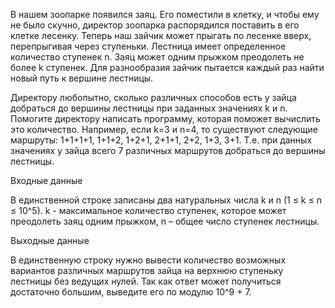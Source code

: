 В нашем зоопарке появился заяц. Его поместили в клетку, и чтобы ему не было скучно, директор зоопарка распорядился поставить в его клетке лесенку. Теперь наш зайчик может прыгать по лесенке вверх, перепрыгивая через ступеньки. Лестница имеет определенное количество ступенек 
n. Заяц может одним прыжком преодолеть не более 
k ступенек. Для разнообразия зайчик пытается каждый раз найти новый путь к вершине лестницы.



Директору любопытно, сколько различных способов есть у зайца добраться до вершины лестницы при заданных значениях k и n. Помогите директору написать программу, которая поможет вычислить это количество. Например, если 
k=3 и n=4, то существуют следующие маршруты: 1+1+1+1, 1+1+2, 1+2+1, 2+1+1, 2+2, 1+3, 3+1. Т.е. при данных значениях у зайца всего 7 различных маршрутов добраться до вершины лестницы.

Входные данные

В единственной строке записаны два натуральных числа k и n (1 ≤ k ≤ n ≤ 10^5). k - максимальное количество ступенек, которое может преодолеть заяц одним прыжком, 
n – общее число ступенек лестницы.

Выходные данные

В единственную строку нужно вывести количество возможных вариантов различных маршрутов зайца на верхнюю ступеньку лестницы без ведущих нулей. Так как ответ может получиться достаточно большим, выведите его по модулю 10^9 + 7.
